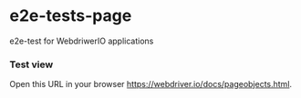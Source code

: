 # e2e-tests-page

e2e-test for WebdriwerIO applications

### Test view

Open this URL in your browser <https://webdriver.io/docs/pageobjects.html>.